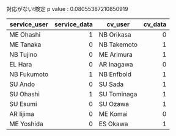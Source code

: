 対応がないt検定
p value : 0.08055387210850919


|service_user|service_data|  cv_user  |cv_data|
|------------|-----------:|-----------|------:|
|ME Ohashi   |           1|NB Orikasa |      0|
|ME Tanaka   |           0|NB Takemoto|      1|
|NB Tujino   |           0|ME Arimura |      1|
|EL Hara     |           0|AR Inagawa |      0|
|NB Fukumoto |           1|NB Enfbold |      1|
|SU Ando     |           0|SU Sada    |      1|
|SU Ohashi   |           1|SU Tominaga|      1|
|SU Esumi    |           0|SU Ozawa   |      1|
|AR Iijima   |           0|ME Komai   |      0|
|ME Yoshida  |           0|ES Okawa   |      1|
